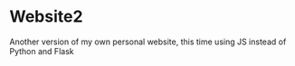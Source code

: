 # Website2
Another version of my own personal website, this time using JS instead of Python and Flask
